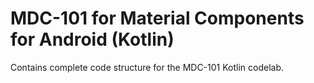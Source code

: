 # MDC-101 for Material Components for Android (Kotlin)

Contains complete code structure for the MDC-101 Kotlin codelab.
